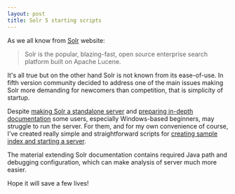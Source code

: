 ```yaml
---
layout: post
title: Solr 5 starting scripts
---
```


As we all know from [Solr](http://lucene.apache.org/solr/) website:

  > Solr is the popular, blazing-fast, open source enterprise search platform built on Apache Lucene.

It's all true but on the other hand Solr is not known from its ease-of-use. In fifth version community decided to address one of the main issues making Solr more demanding for newcomers than competition, that is simplicity of startup. 

Despite [making Solr a standalone server](https://cwiki.apache.org/confluence/display/solr/Major+Changes+from+Solr+4+to+Solr+5) and [preparing in-depth documentation](https://cwiki.apache.org/confluence/display/solr/Solr+Start+Script+Reference) some users, especially Windows-based beginners, may struggle to run the server. For them, and for my own convenience of course, I've created really simple and straightforward scripts for [creating sample index and starting a server](https://github.com/mikolajkania/SolrWindowsScripts). 

The material extending Solr documentation contains required Java path and debugging configuration, which can make analysis of server much more easier. 

Hope it will save a few lives!